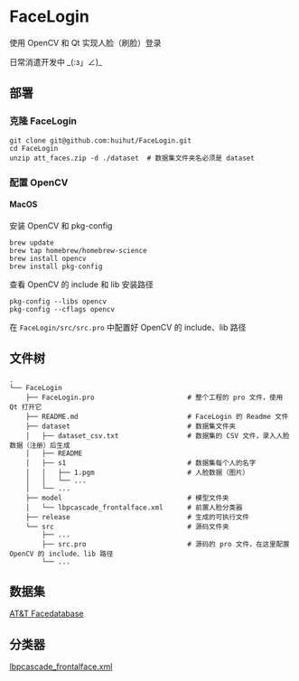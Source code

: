 # FaceLogin

使用 OpenCV 和 Qt 实现人脸（刷脸）登录

日常消遣开发中 _\(:з」∠)\_

## 部署

### 克隆 FaceLogin

```
git clone git@github.com:huihut/FaceLogin.git
cd FaceLogin
unzip att_faces.zip -d ./dataset  # 数据集文件夹名必须是 dataset
```

### 配置 OpenCV

#### MacOS

安装 OpenCV 和 pkg-config

```
brew update
brew tap homebrew/homebrew-science
brew install opencv
brew install pkg-config
```

查看 OpenCV 的 include 和 lib 安装路径

```
pkg-config --libs opencv
pkg-config --cflags opencv
```

在 `FaceLogin/src/src.pro` 中配置好 OpenCV 的 include、lib 路径


## 文件树

```
.
└── FaceLogin
    ├── FaceLogin.pro                       # 整个工程的 pro 文件，使用 Qt 打开它
    ├── README.md                           # FaceLogin 的 Readme 文件
    ├── dataset                             # 数据集文件夹
    │   ├── dataset_csv.txt                 # 数据集的 CSV 文件，录入人脸数据（注册）后生成
    │   ├── README
    │   ├── s1                              # 数据集每个人的名字
    │   │   ├── 1.pgm                       # 人脸数据（图片）
    │   │   └── ...
    │   └── ...
    ├── model                               # 模型文件夹
    │   └── lbpcascade_frontalface.xml      # 前置人脸分类器
    ├── release                             # 生成的可执行文件
    └── src                                 # 源码文件夹
        ├── ...
        ├── src.pro                         # 源码的 pro 文件，在这里配置 OpenCV 的 include、lib 路径
        └── ...
```

## 数据集

[AT&T Facedatabase](http://www.cl.cam.ac.uk/research/dtg/attarchive/facedatabase.html)

## 分类器

[lbpcascade_frontalface.xml](https://github.com/opencv/opencv/blob/master/data/lbpcascades/lbpcascade_frontalface.xml)